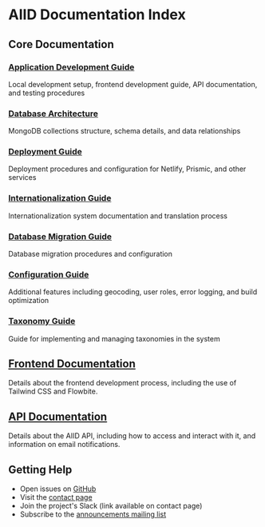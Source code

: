 # AIID Documentation Index

## Core Documentation

### [Application Development Guide](../gatsby-site/README.md)

Local development setup, frontend development guide, API documentation, and testing procedures

### [Database Architecture](DATABASE.md)

MongoDB collections structure, schema details, and data relationships

### [Deployment Guide](DEPLOYMENT.md)

Deployment procedures and configuration for Netlify, Prismic, and other services

### [Internationalization Guide](i18N.md)

Internationalization system documentation and translation process

### [Database Migration Guide](MIGRATIONS.md)

Database migration procedures and configuration

### [Configuration Guide](MISC.md)

Additional features including geocoding, user roles, error logging, and build optimization

### [Taxonomy Guide](TAXA.md)

Guide for implementing and managing taxonomies in the system

## [Frontend Documentation](FRONTEND.md)

Details about the frontend development process, including the use of Tailwind CSS and Flowbite.

## [API Documentation](API.md)

Details about the AIID API, including how to access and interact with it, and information on email notifications.

## Getting Help

- Open issues on [GitHub](https://github.com/responsible-ai-collaborative/aiid/issues)
- Visit the [contact page](https://incidentdatabase.ai/contact)
- Join the project's Slack (link available on contact page)
- Subscribe to the [announcements mailing list](https://groups.google.com/g/incidentsdb)
